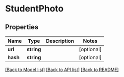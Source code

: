 # StudentPhoto

## Properties
Name | Type | Description | Notes
------------ | ------------- | ------------- | -------------
**url** | **string** |  | [optional] 
**hash** | **string** |  | [optional] 

[[Back to Model list]](../README.md#documentation-for-models) [[Back to API list]](../README.md#documentation-for-api-endpoints) [[Back to README]](../README.md)


